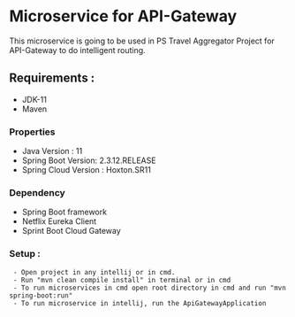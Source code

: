 # Microservice for API-Gateway

This microservice is going to be used in PS Travel Aggregator Project
for API-Gateway to do intelligent routing.

## **Requirements :**
* JDK-11
* Maven
### Properties
* Java Version : 11
* Spring Boot Version: 2.3.12.RELEASE
* Spring Cloud Version : Hoxton.SR11
### Dependency
* Spring Boot framework
* Netflix Eureka Client
* Sprint Boot Cloud Gateway

### Setup :
     - Open project in any intellij or in cmd.
     - Run "mvn clean compile install" in terminal or in cmd
     - To run microservices in cmd open root directory in cmd and run "mvn spring-boot:run"
     - To run microservice in intellij, run the ApiGatewayApplication